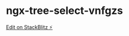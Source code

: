 # ngx-tree-select-vnfgzs

[Edit on StackBlitz ⚡️](https://stackblitz.com/edit/ngx-tree-select-vnfgzs)